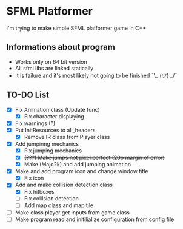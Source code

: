 # SFML Platformer
I'm trying to make simple SFML platformer game in C++

## Informations about program
- Works only on 64 bit version
- All sfml libs are linked statically
- It is failure and it's most likely not going to be finished ¯\\_ (ツ) _/¯

## TO-DO List
- [x] Fix Animation class (Update func)
	- [x] Fix character displaying 
- [x] Fix warnings (?)
- [x] Put InitResources to all_headers
	- [x] Remove IR class from Player class 
- [x] Add jumpinng mechanics
	- [x] Fix jumping mechanics 
	- [x] ~~(???) Make jumps not pixel perfect (20p margin of error)~~
	- [x] Make (Majo2k) and add jumping animation
- [x] Make and add program icon and change window title
	- [x] Fix icon
- [x] Add and make collision detection class 
	- [x] Fix hitboxes
	- [ ] Fix collision detection
	- [ ] Add map class and map tile
- [ ] ~~Make class player get inputs from game class~~
- [ ] Make program read and initilialize configuration from config file